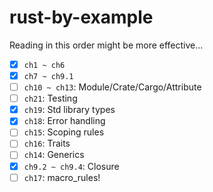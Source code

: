 # rust-by-example

Reading in this order might be more effective...

- [x] `ch1 ~ ch6`
- [x] `ch7 ~ ch9.1`
- [ ] `ch10 ~ ch13`: Module/Crate/Cargo/Attribute
- [ ] `ch21`: Testing
- [x] `ch19`: Std library types
- [x] `ch18`: Error handling
- [ ] `ch15`: Scoping rules
- [ ] `ch16`: Traits
- [ ] `ch14`: Generics
- [x] `ch9.2 ~ ch9.4`: Closure
- [ ] `ch17`: macro_rules!